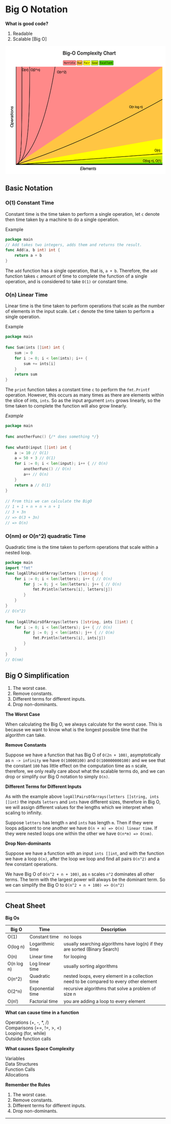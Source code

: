 # Big O Notation

**What is good code?**
1. Readable
2. Scalable [Big O]

<img height="400" src="../assets/big-o-complexity-chart.png"/>

## Basic Notation

### O(1) Constant Time
Constant time is the time taken to perform a single operation, let `c` denote
then time taken by a machine to do a single operation.

Example
```go
package main
// Add takes two integers, adds them and returns the result.
func Add(a, b int) int {
	return a + b
}
```
The `add` function has a single operation, that is, `a + b`. Therefore, the
`add` function takes `c` amount of time to complete the function of a single
operation, and is considered to take `O(1)` or constant time.

### O(n) Linear Time
Linear time is the time taken to perform operations that scale as the number of
elements in the input scale. Let `c` denote the time taken to perform a single
operation.

Example
```go
package main

func Sum(ints []int) int {
	sum := 0
	for i := 0; i < len(ints); i++ {
		sum += ints[i]
    }
	return sum
}
```
The `print` function takes a constant time `c` to perform the `fmt.Printf`
operation. However, this occurs as many times as there are elements within the
slice of ints, `ints`. So as the input argument `ints` grows linearly, so the
time taken to complete the function will also grow linearly.

*Example*
```go
package main

func anotherFunc() {/* does something */}

func whatO(input []int) int {
	a := 10 // O(1)
	a = 50 + 3 // O(1)
	for i := 0; i < len(input); i++ { // O(n)
		anotherFunc() // O(n)
		a++ // O(n)
    }
	return a // O(1)
}

// From this we can calculate the BigO
// 1 + 1 + n + n + n + 1
// 3 + 3n
// => O(3 + 3n)
// => O(n)
```

### O(nm) or O(n^2) quadratic Time
Quadratic time is the time taken to perform operations that scale within a
nested loop.

```go
package main
import "fmt"
func logAllPairsOfArray(letters []string) {
	for i := 0; i < len(letters); i++ { // O(n)
		for j := 0; j < len(letters); j++ { // O(n)
			fmt.Println(letters[i], letters[j])
        }
    }
}
// O(n^2)

func logAllPairsOfArrays(letters []string, ints []int) {
	for i := 0; i < len(letters); i++ { // O(n)
		for j := 0; j < len(ints); j++ { // O(m)
			fmt.Println(letters[i], ints[j]) 
		}
	}
}
// O(nm)
```


## Big O Simplification
1. The worst case.
2. Remove constants.
3. Different terms for different inputs.
4. Drop non-dominants.

**The Worst Case**

When calculating the Big O, we always calculate for the worst case. This is 
because we want to know what is the longest possible time that the algorithm
can take.

**Remove Constants**

Suppose we have a function that has Big O of `O(2n + 100)`, asymptotically
as `n -> infinity` we have `O(10000100)` and `O(100000000100)` and we see that
the constant `100` has little effect on the computation time as `n` scale,
therefore, we only really care about what the scalable terms do, and we can drop
or simplify our Big O notation to simply `O(n)`.

**Different Terms for Different Inputs**

As with the example above `logAllPairsOfArrays(letters []string, ints []int)`
the inputs `letters` and `ints` have different sizes, therefore in Big O, we
will assign different values for the lengths which we interpret when scaling
to infinity. 

Suppose `letters` has length `n` and `ints` has length `m`. Then if they were
loops adjacent to one another we have `O(n + m) => O(n) linear time`. If they
were nested loops one within the other we have `O(n*m) => O(nm)`.

**Drop Non-dominants**

Suppose we have a function with an input `ints []int`, and with the function
we have a loop `O(n)`, after the loop we loop and find all pairs `O(n^2)` and
a few constant operations.

We have Big O of `O(n^2 + n + 100)`, as `n` scales `n^2` dominates all other
terms. The term with the largest power will always be the dominant term. So we
can simplify the Big O to `O(n^2 + n + 100) => O(n^2)`

---

## Cheat Sheet

**Big Os**

| Big O      | Time             | Description                                                                            |
|------------|------------------|----------------------------------------------------------------------------------------|
| O(1)       | Constant time    | no loops                                                                               |
| O(log n)   | Logarithmic time | usually searching algorithms have log(n) if they are sorted (Binary Search)            |
| O(n)       | Linear time      | for looping                                                                            |  
| O(n log n) | Log linear time  | usually sorting algorithms                                                             |
| O(n^2)     | Quadratic time   | nested loops, every element in a collection need to be compared to every other element |  
| O(2^n)     | Exponential time | recursive algorithms that solve a problem of size n                                    |
| O(n!)      | Factorial time   | you are adding a loop to every element                                                 |

**What can cause time in a function**

Operations (+, -, *, /)  
Comparisons (==, !=, >, <)  
Looping (for, while)  
Outside function calls  

**What causes Space Complexity**

Variables  
Data Structures  
Function Calls  
Allocations  

**Remember the Rules**

1. The worst case.
2. Remove constants.
3. Different terms for different inputs.
4. Drop non-dominants.

---